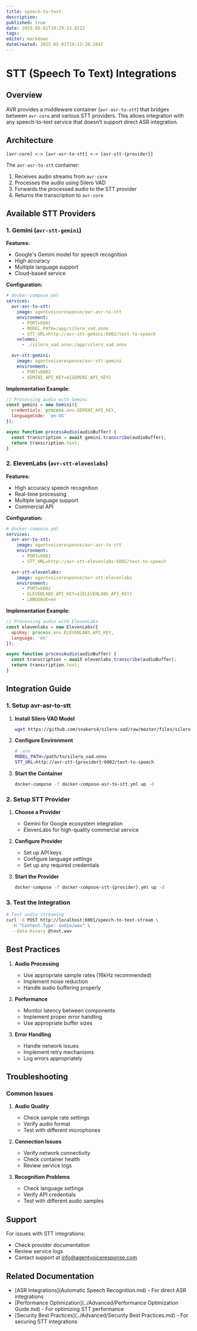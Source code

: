 ```yaml
---
title: speech-to-text
description: 
published: true
date: 2025-05-01T19:29:13.021Z
tags: 
editor: markdown
dateCreated: 2025-05-01T19:12:26.284Z
---
```


# STT (Speech To Text) Integrations

## Overview

AVR provides a middleware container (`avr-asr-to-stt`) that bridges between `avr-core` and various STT providers. This allows integration with any speech-to-text service that doesn't support direct ASR integration.

## Architecture

```
[avr-core] <-> [avr-asr-to-stt] <-> [avr-stt-{provider}]
```

The `avr-asr-to-stt` container:
1. Receives audio streams from `avr-core`
2. Processes the audio using Silero VAD
3. Forwards the processed audio to the STT provider
4. Returns the transcription to `avr-core`

## Available STT Providers

### 1. Gemini (`avr-stt-gemini`)

**Features:**
- Google's Gemini model for speech recognition
- High accuracy
- Multiple language support
- Cloud-based service

**Configuration:**
```yaml
# docker-compose.yml
services:
  avr-asr-to-stt:
    image: agentvoiceresponse/avr-asr-to-stt
    environment:
      - PORT=6001
      - MODEL_PATH=/app/silero_vad.onnx
      - STT_URL=http://avr-stt-gemini:6002/text-to-speech
    volumes:
      - ./silero_vad.onnx:/app/silero_vad.onnx

  avr-stt-gemini:
    image: agentvoiceresponse/avr-stt-gemini
    environment:
      - PORT=6002
      - GEMINI_API_KEY=${GEMINI_API_KEY}
```

**Implementation Example:**
```javascript
// Processing audio with Gemini
const gemini = new Gemini({
  credentials: process.env.GEMINI_API_KEY,
  languageCode: 'en-US'
});

async function processAudio(audioBuffer) {
  const transcription = await gemini.transcribe(audioBuffer);
  return transcription.text;
}
```

### 2. ElevenLabs (`avr-stt-elevenlabs`)

**Features:**
- High accuracy speech recognition
- Real-time processing
- Multiple language support
- Commercial API

**Configuration:**
```yaml
# docker-compose.yml
services:
  avr-asr-to-stt:
    image: agentvoiceresponse/avr-asr-to-stt
    environment:
      - PORT=6001
      - STT_URL=http://avr-stt-elevenlabs:6002/text-to-speech

  avr-stt-elevenlabs:
    image: agentvoiceresponse/avr-stt-elevenlabs
    environment:
      - PORT=6002
      - ELEVENLABS_API_KEY=${ELEVENLABS_API_KEY}
      - LANGUAGE=en
```

**Implementation Example:**
```javascript
// Processing audio with ElevenLabs
const elevenlabs = new ElevenLabs({
  apiKey: process.env.ELEVENLABS_API_KEY,
  language: 'en'
});

async function processAudio(audioBuffer) {
  const transcription = await elevenlabs.transcribe(audioBuffer);
  return transcription.text;
}
```

## Integration Guide

### 1. Setup avr-asr-to-stt

1. **Install Silero VAD Model**
   ```bash
   wget https://github.com/snakers4/silero-vad/raw/master/files/silero_vad.onnx
   ```

2. **Configure Environment**
   ```bash
   # .env
   MODEL_PATH=/path/to/silero_vad.onnx
   STT_URL=http://avr-stt-{provider}:6002/text-to-speech
   ```

3. **Start the Container**
   ```bash
   docker-compose -f docker-compose-asr-to-stt.yml up -d
   ```

### 2. Setup STT Provider

1. **Choose a Provider**
   - Gemini for Google ecosystem integration
   - ElevenLabs for high-quality commercial service

2. **Configure Provider**
   - Set up API keys
   - Configure language settings
   - Set up any required credentials

3. **Start the Provider**
   ```bash
   docker-compose -f docker-compose-stt-{provider}.yml up -d
   ```

### 3. Test the Integration

```bash
# Test audio streaming
curl -X POST http://localhost:6001/speech-to-text-stream \
  -H "Content-Type: audio/wav" \
  --data-binary @test.wav
```

## Best Practices

1. **Audio Processing**
   - Use appropriate sample rates (16kHz recommended)
   - Implement noise reduction
   - Handle audio buffering properly

2. **Performance**
   - Monitor latency between components
   - Implement proper error handling
   - Use appropriate buffer sizes

3. **Error Handling**
   - Handle network issues
   - Implement retry mechanisms
   - Log errors appropriately

## Troubleshooting

### Common Issues

1. **Audio Quality**
   - Check sample rate settings
   - Verify audio format
   - Test with different microphones

2. **Connection Issues**
   - Verify network connectivity
   - Check container health
   - Review service logs

3. **Recognition Problems**
   - Check language settings
   - Verify API credentials
   - Test with different audio samples

## Support

For issues with STT integrations:
- Check provider documentation
- Review service logs
- Contact support at [info@agentvoiceresponse.com](mailto:info@agentvoiceresponse.com)

## Related Documentation

- [ASR Integrations](Automatic Speech Recognition.md) - For direct ASR integrations
- [Performance Optimization](../Advanced/Performance Optimization Guide.md) - For optimizing STT performance
- [Security Best Practices](../Advanced/Security Best Practices.md) - For securing STT integrations 